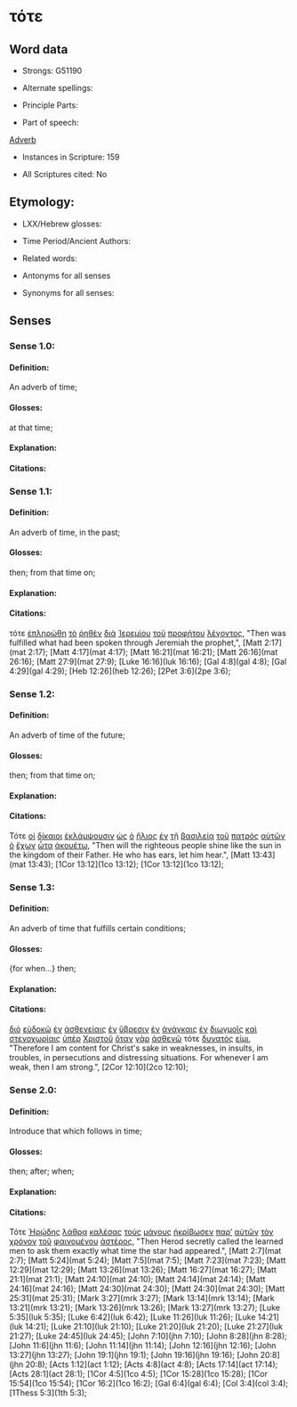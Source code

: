 # τότε

<!-- Status: S2=NeedsReview -->
<!-- Lexica used for edits: BDAG, FFM, LN, A-S -->

## Word data

* Strongs: G51190

* Alternate spellings:

* Principle Parts: 

* Part of speech: 

[Adverb](http://ugg.readthedocs.io/en/latest/adverb.html)

* Instances in Scripture: 159

* All Scriptures cited: No

## Etymology: 

* LXX/Hebrew glosses: 

* Time Period/Ancient Authors: 

* Related words: 

* Antonyms for all senses

* Synonyms for all senses: 

## Senses 

### Sense 1.0:

#### Definition: 

An adverb of time;

#### Glosses:

at that time;

#### Explanation:

#### Citations:





### Sense 1.1:

#### Definition: 

An adverb of time, in the past;

#### Glosses:

then; from that time on;

#### Explanation:

#### Citations:

τότε [ἐπληρώθη](../G41370/01.md) [τὸ](../G35880/01.md) [ῥηθὲν](../G30040/01.md) [διὰ](../G12230/01.md) [Ἰερεμίου](../G24080/01.md) [τοῦ](../G35880/01.md) [προφήτου](../G43960/01.md) [λέγοντος](../G30040/01.md), 
"Then was fulfilled what had been spoken through Jeremiah the prophet,", 
[Matt 2:17](mat 2:17);  [Matt 4:17](mat 4:17);  [Matt 16:21](mat 16:21);  [Matt 26:16](mat 26:16);  [Matt 27:9](mat 27:9);  [Luke 16:16](luk 16:16);  [Gal 4:8](gal 4:8);  [Gal 4:29](gal 4:29);  [Heb 12:26](heb 12:26);  [2Pet 3:6](2pe 3:6);  

### Sense 1.2:

#### Definition: 

An adverb of time of the future;

#### Glosses:

then; from that time on;

#### Explanation:

#### Citations:

Τότε [οἱ](../G35880/01.md) [δίκαιοι](../G13420/01.md) [ἐκλάμψουσιν](../G15840/01.md) [ὡς](../G56130/01.md) [ὁ](../G35880/01.md) [ἥλιος](../G22460/01.md) [ἐν](../G17220/01.md) [τῇ](../G35880/01.md) [βασιλείᾳ](../G09320/01.md) [τοῦ](../G35880/01.md) [πατρὸς](../G39620/01.md) [αὐτῶν](../G08460/01.md) [ὁ](../G35880/01.md) [ἔχων](../G21920/01.md) [ὦτα](../G37750/01.md) [ἀκουέτω](../G01910/01.md), 
"Then will the righteous people shine like the sun in the kingdom of their Father. He who has ears, let him hear.", 
[Matt 13:43](mat 13:43);  [1Cor 13:12](1co 13:12);  [1Cor 13:12](1co 13:12);  

### Sense 1.3:

#### Definition: 

An adverb of time that fulfills certain conditions;

#### Glosses:

{for when...} then;

#### Explanation:

#### Citations:

[διὸ](../G13520/01.md) [εὐδοκῶ](../G21060/01.md) [ἐν](../G17220/01.md) [ἀσθενείαις](../G07690/01.md) [ἐν](../G17220/01.md) [ὕβρεσιν](../G51960/01.md) [ἐν](../G17220/01.md) [ἀνάγκαις](../G03180/01.md) [ἐν](../G17220/01.md) [διωγμοῖς](../G13750/01.md) [καὶ](../G25320/01.md) [στενοχωρίαις](../G47300/01.md) [ὑπὲρ](../G52280/01.md) [Χριστοῦ](../G55470/01.md) [ὅταν](../G37520/01.md) [γὰρ](../G10630/01.md) [ἀσθενῶ](../G07700/01.md) τότε [δυνατός](../G14150/01.md) [εἰμι](../G99999/01.md), 
"Therefore I am content for Christ's sake in weaknesses, in insults, in troubles, in persecutions and distressing situations. For whenever I am weak, then I am strong.", 
[2Cor 12:10](2co 12:10);  

### Sense 2.0:

#### Definition: 

Introduce that which follows in time;

#### Glosses:

then; after; when;

#### Explanation:

#### Citations:

Τότε [Ἡρῴδης](../G22640/01.md) [λάθρᾳ](../G29770/01.md) [καλέσας](../G25640/01.md) [τοὺς](../G35880/01.md) [μάγους](../G30970/01.md) [ἠκρίβωσεν](../G01980/01.md) [παρ’](../G38440/01.md) [αὐτῶν](../G08460/01.md) [τὸν](../G35880/01.md) [χρόνον](../G55500/01.md) [τοῦ](../G35880/01.md) [φαινομένου](../G53160/01.md) [ἀστέρος](../G07920/01.md), 
"Then Herod secretly called the learned men to ask them exactly what time the star had appeared.", 
[Matt 2:7](mat 2:7);  [Matt 5:24](mat 5:24);  [Matt 7:5](mat 7:5);  [Matt 7:23](mat 7:23);  [Matt 12:29](mat 12:29);  [Matt 13:26](mat 13:26);  [Matt 16:27](mat 16:27);  [Matt 21:1](mat 21:1);  [Matt 24:10](mat 24:10);  [Matt 24:14](mat 24:14);  [Matt 24:16](mat 24:16);  [Matt 24:30](mat 24:30);  [Matt 24:30](mat 24:30);  [Matt 25:31](mat 25:31);  [Mark 3:27](mrk 3:27);  [Mark 13:14](mrk 13:14);  [Mark 13:21](mrk 13:21);  [Mark 13:26](mrk 13:26);  [Mark 13:27](mrk 13:27);  [Luke 5:35](luk 5:35);  [Luke 6:42](luk 6:42);  [Luke 11:26](luk 11:26);  [Luke 14:21](luk 14:21);  [Luke 21:10](luk 21:10);  [Luke 21:20](luk 21:20);  [Luke 21:27](luk 21:27);  [Luke 24:45](luk 24:45);  [John 7:10](jhn 7:10);  [John 8:28](jhn 8:28);  [John 11:6](jhn 11:6);  [John 11:14](jhn 11:14);  [John 12:16](jhn 12:16);  [John 13:27](jhn 13:27);  [John 19:1](jhn 19:1);  [John 19:16](jhn 19:16);  [John 20:8](jhn 20:8);  [Acts 1:12](act 1:12);  [Acts 4:8](act 4:8);  [Acts 17:14](act 17:14);  [Acts 28:1](act 28:1);  [1Cor 4:5](1co 4:5);  [1Cor 15:28](1co 15:28);  [1Cor 15:54](1co 15:54);  [1Cor 16:2](1co 16:2);  [Gal 6:4](gal 6:4);  [Col 3:4](col 3:4);  [1Thess 5:3](1th 5:3);  
